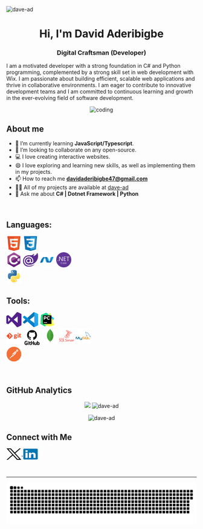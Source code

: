 <p align="left">
	<img src="https://komarev.com/ghpvc/?username=dave-ad&label=Profile%20views&color=0e75b6&style=flat" alt="dave-ad" />
</p>

<h1 align="center">Hi, I'm David Aderibigbe</h1>
<h3 align="center">Digital Craftsman (Developer)</h3>
<P>
	I am a motivated developer with a strong foundation in C# and Python programming, complemented by a strong skill set in web development with Wix. I am passionate about building efficient, scalable web applications and thrive in collaborative environments. I am eager to contribute to innovative development teams and I am committed to continuous learning and growth in the ever-evolving field of software development.
</P>
<p align="center"> <img alt="coding" width="400" src="https://media.tenor.com/GfSX-u7VGM4AAAAC/coding.gif"> </p>

## **About me**

<!-- - 🔭 I’m currently working on **#30DaysOfPython**. -->
- 🌱 I’m currently learning **JavaScript/Typescript**.
- 👯 I’m looking to collaborate on any open-source.
- 💻 I love creating interactive websites.
- 😄 I love exploring and learning new skills, as well as implementing them in my projects.
- 📫 How to reach me **davidaderibigbe47@gmail.com**
- 👨‍💻 All of my projects are available at [dave-ad](https://github.com/dave-ad)
- 💬 Ask me about **C# | Dotnet Framework | Python**
<!-- - ⚡ Fun fact I also love to listen to music while coding. -->
</br>


<!-- Languages -->
## **Languages:**
<p align="left">
	<img src="https://github.com/devicons/devicon/blob/master/icons/html5/html5-original.svg" alt="html5" width="40" height="40"/>
	<img src="https://github.com/devicons/devicon/blob/master/icons/css3/css3-original.svg" alt="css3" width="40" height="40"/> 
	<br/>
	<img src="https://github.com/devicons/devicon/blob/master/icons/csharp/csharp-original.svg" alt="csharp" width="40" height="40"/>
	<img src="https://github.com/devicons/devicon/blob/master/icons/blazor/blazor-original.svg" alt="css3" width="40" height="40"/>
	<img src="https://github.com/devicons/devicon/blob/master/icons/dot-net/dot-net-original.svg" alt="css3" width="40" height="40"/>
	<img src="https://github.com/devicons/devicon/blob/master/icons/dotnetcore/dotnetcore-original.svg" alt="css3" width="40" height="40"/> 
	<br/>
	<img src="https://github.com/devicons/devicon/blob/master/icons/python/python-original.svg" alt="python" width="40" height="40"/>
	<!-- <img src="https://cdn.worldvectorlogo.com/logos/django.svg" alt="django" width="40" height="40"/> -->
	<!-- <img src="https://www.vectorlogo.zone/logos/pocoo_flask/pocoo_flask-icon.svg" alt="flask" width="40" height="40"/> -->
</p>
  
<!-- Tools -->
## **Tools:**
<p align="left">
	<img src="https://github.com/devicons/devicon/blob/master/icons/visualstudio/visualstudio-plain.svg" alt="Visual Studio" width="40" height="40"/>
	<img src="https://github.com/devicons/devicon/blob/master/icons/vscode/vscode-original.svg" alt="Visual Studio Code" width="40" height="40"/>
	<img src="https://github.com/devicons/devicon/blob/master/icons/pycharm/pycharm-original.svg" alt="jetbrains_pycharm" width="40" height="40">
	<br/>
  	<img src="https://github.com/devicons/devicon/blob/master/icons/git/git-plain-wordmark.svg" alt="git" width="40" height="40"/>
	<img src="https://github.com/devicons/devicon/blob/master/icons/github/github-original-wordmark.svg" alt="github" width="40" height="40" style="vertical-align:top; margin:4px"></a>
	<img src="https://github.com/devicons/devicon/blob/master/icons/mongodb/mongodb-original.svg" alt="mongodb" width="40" height="40"/>
	<img src="https://github.com/devicons/devicon/blob/master/icons/microsoftsqlserver/microsoftsqlserver-plain-wordmark.svg" alt="mssql" width="40" height="40"/>
	<img src="https://github.com/devicons/devicon/blob/master/icons/mysql/mysql-original-wordmark.svg" alt="mysql" width="40" height="40"/>
 	<br/>
  	<img src="https://github.com/devicons/devicon/blob/master/icons/postman/postman-original.svg" alt="postman" width="40" height="40"/>
</p>
<br/>

<!--Google analytics-->
## **GitHub Analytics**
 <p align="center">
	<img height="156em" src="https://github-readme-stats.vercel.app/api?username=dave-ad&show_icons=true&locale=en&theme=dark&include_all_commits=true&count_private=true" />
	<img height="156em" src="https://github-readme-stats.vercel.app/api/top-langs?username=dave-ad&show_icons=true&locale=en&layout=compact&langs_count=8&theme=dark" alt="dave-ad" />
 </p>
<p align="center">
	<img height="160em" align="center" src="https://github-readme-streak-stats.herokuapp.com/?user=dave-ad&theme=dark&hide_border=false" alt="dave-ad" /></p>
</p>

<!-- Connect with me -->
## **Connect with Me** ️
<p align="left">
	<a href="https://twitter.com/_dave_ad" target="blank">
		<img align="center" src="https://github.com/devicons/devicon/blob/master/icons/twitter/twitter-original.svg" alt="Twitter" height="30" width="40" />
	</a>
	<a href="www.linkedin.com/in/aderibigbedavid" target="blank">
		<img align="center" src="https://github.com/devicons/devicon/blob/master/icons/linkedin/linkedin-original.svg" alt="LinkedIn" height="30" width="40" />
	</a>
</p>

<!-- Github Trophy -->
<!-- <p align="left">
	<a href="https://github.com/ryo-ma/github-profile-trophy"><img src="https://github-profile-trophy.vercel.app/?username=dave-ad" alt="dave-ad" /></a> 
</p> -->

<br/>
<hr/>

<p align="center">
<picture>
  <source media="(prefers-color-scheme: dark)" srcset="https://raw.githubusercontent.com/abhishek-00/Abhishek-00/output/github-contribution-grid-snake-dark.svg">
  <source media="(prefers-color-scheme: light)" srcset="https://raw.githubusercontent.com/Abhishek-00/Abhishek-00/output/github-contribution-grid-snake.svg">
 
 <img alt="github contribution grid snake animation" src="https://raw.githubusercontent.com/abhishek-00/Abhishek-00/output/github-contribution-grid-snake-dark.svg">
</picture>
</p>
